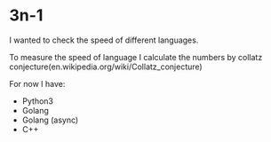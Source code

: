 # 3n-1

I wanted to check the speed of different languages.

To measure the speed of language I calculate the numbers by collatz conjecture(en.wikipedia.org/wiki/Collatz_conjecture)

For now I have:
  - Python3
  - Golang
  - Golang (async)
  - C++

